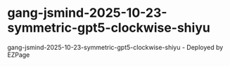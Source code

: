 # gang-jsmind-2025-10-23-symmetric-gpt5-clockwise-shiyu
gang-jsmind-2025-10-23-symmetric-gpt5-clockwise-shiyu - Deployed by EZPage
